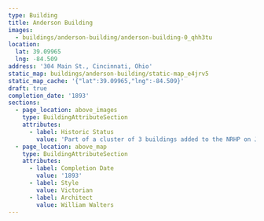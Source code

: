 ```yaml
---
type: Building
title: Anderson Building
images:
  - buildings/anderson-building/anderson-building-0_qhh3tu
location:
  lat: 39.09965
  lng: -84.509
address: '304 Main St., Cincinnati, Ohio'
static_map: buildings/anderson-building/static-map_e4jrv5
static_map_cache: '{"lat":39.09965,"lng":-84.509}'
draft: true
completion_date: '1893'
sections:
  - page_location: above_images
    type: BuildingAttributeSection
    attributes:
      - label: Historic Status
        value: 'Part of a cluster of 3 buildings added to the NRHP on July 15, 1983.'
  - page_location: above_map
    type: BuildingAttributeSection
    attributes:
      - label: Completion Date
        value: '1893'
      - label: Style
        value: Victorian
      - label: Architect
        value: William Walters
---
```

